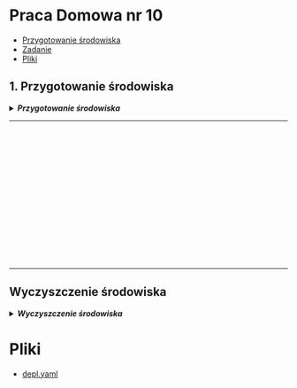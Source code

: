 # Praca Domowa nr 10

* [Przygotowanie środowiska](#1-przygotowanie-środowiska)
* [Zadanie](#1-zadanie)
* [Pliki](#pliki)

## 1. Przygotowanie środowiska

<details>
  <summary><b><i>Przygotowanie środowiska</i></b></summary>

#### 1.0 Przygotowanie folderu oraz zmiennych
```bash
mkdir code
cd code

location="westeurope"
resourceGroup="szkchm-zadanie10"
aksName="akszad10"
```

### 1.1 Azure AD application dla serwera

#### 1.1.1 Utworzenie Azure AD application dla serwera
```bash
az ad app create --display-name "${aksName}Server" --identifier-uris "https://${aksName}Server" -o json > serverapp.json
serverApplicationId=$(jq -r ".appId" serverapp.json)
```
<details>
  <summary><b><i>Portal</i></b></summary>

![portal](./img/20191130155206.jpg "portal")
</details>

#### 1.1.2 Aktualizacja application group memebership claims
```bash
az ad app update --id $serverApplicationId --set groupMembershipClaims=All
```
<details>
  <summary><b><i>Portal</i></b></summary>

![portal](./img/20191130155505.jpg "portal")
</details>

#### 1.1.3 Utworzenie Service Principal
```bash
az ad sp create --id $serverApplicationId
```

#### 1.1.4 Pobranie sekretu z utworzonego Service Principal
```bash
az ad sp credential reset --name $serverApplicationId --credential-description "AKSPassword" -o json > serverSPsecret.json
serverApplicationSecret=$(jq -r ".password" serverSPsecret.json)
```
<details>
  <summary><b><i>Portal</i></b></summary>

![portal](./img/20191130160307.jpg "portal")
</details>

#### 1.1.5 Dodanie uprawnień
```bash
az ad app permission add --id $serverApplicationId --api 00000003-0000-0000-c000-000000000000 --api-permissions e1fe6dd8-ba31-4d61-89e7-88639da4683d=Scope 06da0dbc-49e2-44d2-8312-53f166ab848a=Scope 7ab1d382-f21e-4acd-a863-ba3e13f7da61=Role
```

#### 1.1.6 Przyznanie uprawnień
```bash
az ad app permission grant --id $serverApplicationId --api 00000003-0000-0000-c000-000000000000
az ad app permission admin-consent --id  $serverApplicationId
```
<details>
  <summary><b><i>Portal</i></b></summary>

![portal](./img/20191130163838.jpg "portal")
</details>

### 1.2 Azure AD application dla klienta

#### 1.2.1 Utworzenie Azure AD application dla klienta
```bash
az ad app create --display-name "${aksName}Client" --native-app --reply-urls "https://${aksName}Client" -o json > clientapp.json
clientApplicationId=$(jq -r ".appId" clientapp.json)
```

<details>
  <summary><b><i>Portal</i></b></summary>

![portal](./img/20191130164750.jpg "portal")
</details>

#### 1.2.2 Utworzenie Service Principal
```bash
az ad sp create --id $clientApplicationId
```

#### 1.2.3 Pobranie oAuth2 ID z Azure AD application serwera
```bash
az ad app show --id $serverApplicationId -o json > clientSP.json
oAuthPermissionId=$(jq -r ".oauth2Permissions[0].id" clientSP.json)
```

#### 1.2.4 Dodanie uprawnień dla klienta
Dodanie uprawnień dla klienta do komunikacji z serwerem z wykorzystaniem `oAuth2 communication flow`.
```bash
az ad app permission add --id $clientApplicationId --api $serverApplicationId --api-permissions $oAuthPermissionId=Scope
```

#### 1.2.5 Przyznanie uprawnień dla klienta
Przyznanie uprawnień dla klienta do komunikacji z serwerem.
```bash
az ad app permission grant --id $clientApplicationId --api $serverApplicationId
```
<details>
  <summary><b><i>Portal</i></b></summary>

![portal](./img/20191130170621.jpg "portal")
</details>

### 1.3 Utworzenie AKS

#### 1.3.1 Utworznie Resource Group
```bash
az group create --location $location --name $resourceGroup
```
#### 1.3.2 Pobranie Tenant ID
```bash
az account show -o json > accountInfo.json
tenantId=$(jq -r ".tenantId" accountInfo.json)
```

#### 1.3.3 Utworzenie Service Principal
```bash
az ad sp create-for-rbac --skip-assignment -o json > auth.json
servicePrincipalClientId=$(jq -r ".appId" auth.json)
servicePrincipalClientSecret=$(jq -r ".password" auth.json)
```

#### 1.3.4 Utworzenie klastra
```bash
az aks create --generate-ssh-keys -g $resourceGroup -n $aksName --node-count 1 --location $location --aad-server-app-id $serverApplicationId --aad-server-app-secret $serverApplicationSecret --aad-client-app-id $clientApplicationId --aad-tenant-id $tenantId --service-principal $servicePrincipalClientId --client-secret $servicePrincipalClientSecret 
```

#### 1.3.5 Pobranie credentials dla AKS
```bash
az aks get-credentials --resource-group $resourceGroup --name $aksName --admin
```

</details>

---






<br>
<br>
<br>
<br>
<br>
<br>
<br>
<br>
<br>
<br>
<br>
<br>
<br>
<br>

---

## Wyczyszczenie środowiska

<details>
  <summary><b><i>Wyczyszczenie środowiska</i></b></summary>

#### Usunięcie Resource group
```bash
bartosz@Azure:~/code$ az group delete --name $resourceGroup --no-wait
```

#### Usunięcie Service Principal
```bash
bartosz@Azure:~/code$ az ad sp delete --id $servicePrincipalClientId
```

#### Usunięcie pliku
```bash
bartosz@Azure:~/code$ rm auth.json
```

</details>

# Pliki

* [depl.yaml](./code/depl.yaml)